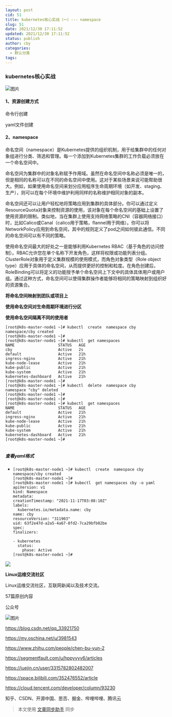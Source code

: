 ```yaml
---
layout: post
cid: 51
title: kubernetes核心实战（一）--- namespace
slug: 51
date: 2021/12/30 17:11:52
updated: 2021/12/30 17:11:52
status: publish
author: cby
categories: 
  - 默认分类
tags: 
---
```



### kubernetes核心实战

![图片](https://p3-juejin.byteimg.com/tos-cn-i-k3u1fbpfcp/914bb248938e4a8997f638331b293d69~tplv-k3u1fbpfcp-zoom-1.image)

  

#### 1、资源创建方式

命令行创建

yaml文件创建

  

#### 2、namespace

命名空间（namespace）是Kubernetes提供的组织机制，用于给集群中的任何对象组进行分类、筛选和管理。每一个添加到Kubernetes集群的工作负载必须放在一个命名空间中。

  

命名空间为集群中的对象名称赋予作用域。虽然在命名空间中名称必须是唯一的，但是相同的名称可以在不同的命名空间中使用。这对于某些场景来说可能帮助很大。例如，如果使用命名空间来划分应用程序生命周期环境（如开发、staging、生产），则可以在每个环境中维护利用同样的名称维护相同对象的副本。

  

命名空间还可以让用户轻松地将策略应用到集群的具体部分。你可以通过定义ResourceQuota对象来控制资源的使用，该对象在每个命名空间的基础上设置了使用资源的限制。类似地，当在集群上使用支持网络策略的CNI（容器网络接口）时，比如Calico或Canal（calico用于策略，flannel用于网络）。你可以将NetworkPolicy应用到命名空间，其中的规则定义了pod之间如何彼此通信。不同的命名空间可以有不同的策略。

  

使用命名空间最大的好处之一是能够利用Kubernetes RBAC（基于角色的访问控制）。RBAC允许您在单个名称下开发角色，这样将权限或功能列表分组。ClusterRole对象用于定义集群规模的使用模式，而角色对象类型（Role object type）应用于具体的命名空间，从而提供更好的控制和粒度。在角色创建后，RoleBinding可以将定义的功能授予单个命名空间上下文中的具体具体用户或用户组。通过这种方式，命名空间可以使得集群操作者能够将相同的策略映射到组织好的资源集合。

  

**将命名空间映射到团队或项目上**

**使用命名空间对生命周期环境进行分区**

**使用命名空间隔离不同的使用者**

  

```
[root@k8s-master-node1 ~]# kubectl  create  namespace cby
namespace/cby created
[root@k8s-master-node1 ~]# 
[root@k8s-master-node1 ~]# kubectl  get namespaces 
NAME                   STATUS   AGE
cby                    Active   2s
default                Active   21h
ingress-nginx          Active   21h
kube-node-lease        Active   21h
kube-public            Active   21h
kube-system            Active   21h
kubernetes-dashboard   Active   21h
[root@k8s-master-node1 ~]# 
[root@k8s-master-node1 ~]# kubectl  delete  namespace cby
namespace "cby" deleted
[root@k8s-master-node1 ~]# 
[root@k8s-master-node1 ~]# 
[root@k8s-master-node1 ~]# kubectl  get namespaces 
NAME                   STATUS   AGE
default                Active   21h
ingress-nginx          Active   21h
kube-node-lease        Active   21h
kube-public            Active   21h
kube-system            Active   21h
kubernetes-dashboard   Active   21h
[root@k8s-master-node1 ~]#
```

```

```

  

##### 查看yaml格式

*   ```
    [root@k8s-master-node1 ~]# kubectl  create  namespace cby
    namespace/cby created
    [root@k8s-master-node1 ~]# 
    [root@k8s-master-node1 ~]# kubectl  get namespaces cby -o yaml
    apiVersion: v1
    kind: Namespace
    metadata:
    creationTimestamp: "2021-11-17T03:08:10Z"
    labels:
      kubernetes.io/metadata.name: cby
    name: cby
    resourceVersion: "311903"
    uid: 63f2e47d-a2a5-4a67-8fd2-7ca29bfb02be
    spec:
    finalizers:
    
    - kubernetes
      status:
        phase: Active
    [root@k8s-master-node1 ~]#
    ```
    

  

  

![](https://p3-juejin.byteimg.com/tos-cn-i-k3u1fbpfcp/e358ba9f0bfa41e39fa47c8f7420ffab~tplv-k3u1fbpfcp-zoom-1.image)

**Linux运维交流社区**

Linux运维交流社区，互联网新闻以及技术交流。

57篇原创内容

公众号

![图片](https://p3-juejin.byteimg.com/tos-cn-i-k3u1fbpfcp/5d357157ea1e4fceb1a22c8e6dc229c3~tplv-k3u1fbpfcp-zoom-1.image)  

https://blog.csdn.net/qq_33921750

https://my.oschina.net/u/3981543

https://www.zhihu.com/people/chen-bu-yun-2

https://segmentfault.com/u/hppyvyv6/articles

https://juejin.cn/user/3315782802482007

https://space.bilibili.com/352476552/article

https://cloud.tencent.com/developer/column/93230

知乎、CSDN、开源中国、思否、掘金、哔哩哔哩、腾讯云

  

> 本文使用 [文章同步助手](https://juejin.cn/post/6940875049587097631) 同步